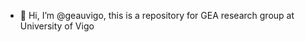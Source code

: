 - 👋 Hi, I’m @geauvigo, this is a repository for GEA research group at University of Vigo


<!---
geauvigo/geauvigo is a ✨ special ✨ repository because its `README.md` (this file) appears on your GitHub profile.
You can click the Preview link to take a look at your changes.
--->

